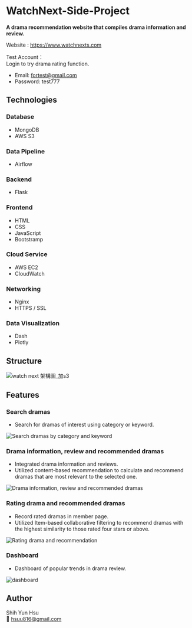 # WatchNext-Side-Project
**A drama recommendation website that compiles drama information and review.**

Website : https://www.watchnexts.com  

Test Account：  
Login to try drama rating function.
- Email: fortest@gmail.com
- Password: test777

## Technologies
### Database
- MongoDB
- AWS S3
### Data Pipeline
- Airflow
### Backend
- Flask
### Frontend
- HTML
- CSS
- JavaScript
- Bootstramp
### Cloud Service
- AWS EC2
- CloudWatch
### Networking
- Nginx
- HTTPS / SSL
### Data Visualization
- Dash
- Plotly

## Structure
![watch next 架構圖_加s3](https://github.com/hsuu816/WatchNext-Side-Project/assets/69642094/5db7da0e-3aa6-4b1b-9b9d-866a93d1d937)




## Features
### Search dramas
- Search for dramas of interest using category or keyword.

![Search dramas by category and keyword](https://github.com/hsuu816/WatchNext-Side-Project/assets/69642094/45d9350b-5983-4c18-8698-e8ac3346961b)

### Drama information, review and recommended dramas
- Integrated drama information and reviews.
- Utilized content-based recommendation to calculate and recommend dramas that are most relevant to the selected one.

![Drama information, review and recommended dramas](https://github.com/hsuu816/WatchNext-Side-Project/assets/69642094/07280cc3-93d1-4301-a2a7-c4f0ab37abf4)

### Rating drama and recommended dramas
- Record rated dramas in member page.
- Utilized Item-based collaborative filtering to recommend dramas with the highest similarity to those rated four stars or above.

![Rating drama and recommendation](https://github.com/hsuu816/WatchNext-Side-Project/assets/69642094/8513e058-6281-4883-ad2f-2f02159b8532)


### Dashboard
- Dashboard of popular trends in drama review.

![dashboard](https://github.com/hsuu816/WatchNext-Side-Project/assets/69642094/2386e91d-3990-419c-9923-34309b7cffe8)

## Author
Shih Yun Hsu  
:email: hsuu816@gmail.com
